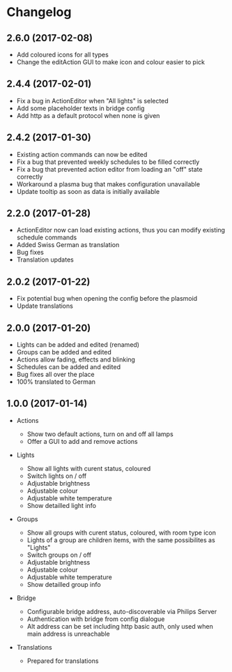 # Changelog 

## 2.6.0 (2017-02-08) 

* Add coloured icons for all types
* Change the editAction GUI to make icon and colour easier to pick

## 2.4.4 (2017-02-01)

* Fix a bug in ActionEditor when "All lights" is selected
* Add some placeholder texts in bridge config
* Add http as a default protocol when none is given

## 2.4.2 (2017-01-30) 

* Existing action commands can now be edited
* Fix a bug that prevented weekly schedules to be filled correctly
* Fix a bug that prevented action editor from loading an "off" state correctly
* Workaround a plasma bug that makes configuration unavailable
* Update tooltip as soon as data is initially available

## 2.2.0 (2017-01-28)

* ActionEditor now can load existing actions, thus you can modify existing schedule commands
* Added Swiss German as translation
* Bug fixes 
* Translation updates

## 2.0.2 (2017-01-22)

* Fix potential bug when opening the config before the plasmoid
* Update translations 

## 2.0.0 (2017-01-20)

* Lights can be added and edited (renamed)
* Groups can be added and edited
* Actions allow fading, effects and blinking
* Schedules can be added and edited
* Bug fixes all over the place
* 100% translated to German

## 1.0.0 (2017-01-14) 

* Actions
  * Show two default actions, turn on and off all lamps
  * Offer a GUI to add and remove actions

* Lights
  * Show all lights with curent status, coloured
  * Switch lights on / off
  * Adjustable brightness
  * Adjustable colour
  * Adjustable white temperature
  * Show detailled light info 

* Groups
  * Show all groups with curent status, coloured, with room type icon
  * Lights of a group are children items, with the same possibilites as "Lights"
  * Switch groups on / off
  * Adjustable brightness
  * Adjustable colour
  * Adjustable white temperature
  * Show detailled group info 
  
* Bridge
  * Configurable bridge address, auto-discoverable via Philips Server
  * Authentication with bridge from config dialogue
  * Alt address can be set including http basic auth, only used when main address is unreachable

* Translations
  * Prepared for translations
